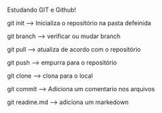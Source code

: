 Estudando GIT e Github!

git init --> Inicializa o repositório na pasta defeinida

git branch --> verificar ou mudar branch

git pull --> atualiza de acordo com o repositório

git push --> empurra para o repositório

git clone --> clona para o local

git commit --> Adiciona um comentario nos arquivos

git readme.md --> adiciona um markedown
